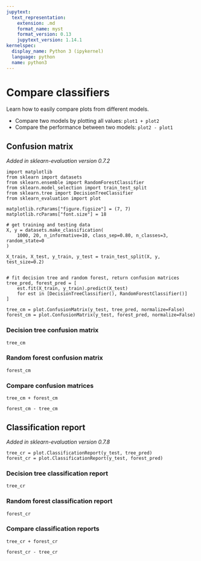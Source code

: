 ```yaml
---
jupytext:
  text_representation:
    extension: .md
    format_name: myst
    format_version: 0.13
    jupytext_version: 1.14.1
kernelspec:
  display_name: Python 3 (ipykernel)
  language: python
  name: python3
---
```


# Compare classifiers

Learn how to easily compare plots from different models.

- Compare two models by plotting all values: `plot1 + plot2`
- Compare the performance between two models: `plot2 - plot1`

## Confusion matrix

*Added in sklearn-evaluation version 0.7.2*

```{code-cell} ipython3
import matplotlib
from sklearn import datasets
from sklearn.ensemble import RandomForestClassifier
from sklearn.model_selection import train_test_split
from sklearn.tree import DecisionTreeClassifier
from sklearn_evaluation import plot
```

```{code-cell} ipython3
matplotlib.rcParams["figure.figsize"] = (7, 7)
matplotlib.rcParams["font.size"] = 18
```

```{code-cell} ipython3
# get training and testing data
X, y = datasets.make_classification(
    1000, 20, n_informative=10, class_sep=0.80, n_classes=3, random_state=0
)

X_train, X_test, y_train, y_test = train_test_split(X, y, test_size=0.2)


# fit decision tree and random forest, return confusion matrices
tree_pred, forest_pred = [
    est.fit(X_train, y_train).predict(X_test)
    for est in [DecisionTreeClassifier(), RandomForestClassifier()]
]

tree_cm = plot.ConfusionMatrix(y_test, tree_pred, normalize=False)
forest_cm = plot.ConfusionMatrix(y_test, forest_pred, normalize=False)
```

### Decision tree confusion matrix

```{code-cell} ipython3
tree_cm
```

### Random forest confusion matrix

```{code-cell} ipython3
forest_cm
```

### Compare confusion matrices

```{code-cell} ipython3
tree_cm + forest_cm
```

```{code-cell} ipython3
forest_cm - tree_cm
```

## Classification report

*Added in sklearn-evaluation version 0.7.8*

```{code-cell} ipython3
tree_cr = plot.ClassificationReport(y_test, tree_pred)
forest_cr = plot.ClassificationReport(y_test, forest_pred)
```

### Decision tree classification report

```{code-cell} ipython3
tree_cr
```

### Random forest classification report

```{code-cell} ipython3
forest_cr
```

### Compare classification reports

```{code-cell} ipython3
tree_cr + forest_cr
```

```{code-cell} ipython3
forest_cr - tree_cr
```
